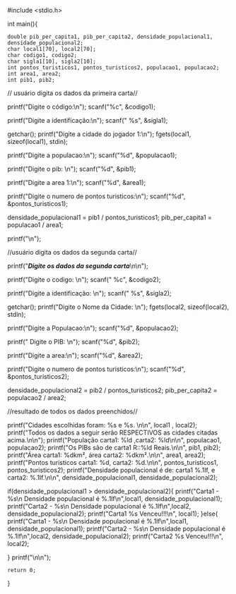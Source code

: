 #include <stdio.h>

int main(){

    double pib_per_capita1, pib_per_capita2, densidade_populacional1, densidade_populacional2;
    char local1[70], local2[70];
    char codigo1, codigo2;
    char sigla1[10], sigla2[10];
    int pontos_turisticos1, pontos_turisticos2, populacao1, populacao2;
    int area1, area2;
    int pib1, pib2;

// usuário digita os dados da primeira carta//

printf("Digite o código:\n");
scanf("%c", &codigo1);

printf("Digite a identificação:\n");
scanf(" %s", &sigla1);

getchar();
printf("Digite a cidade do jogador 1:\n");
fgets(local1, sizeof(local1), stdin);

printf("Digite a populacao:\n");
scanf("%d", &populacao1);

printf("Digite o pib: \n");
scanf("%d", &pib1);
        
printf("Digite a area 1:\n");
scanf("%d", &area1);

printf("Digite o numero de pontos turisticos:\n");
scanf("%d", &pontos_turisticos1);

densidade_populacional1 = pib1 / pontos_turisticos1;
pib_per_capita1 = populacao1 / area1;

printf("\n");

//usuário digita os dados da segunda carta//

printf("***Digite os dados da segunda carta***\n\n");

printf("Digite o codigo: \n");
scanf(" %c", &codigo2);

printf("Digite a identificação: \n");
scanf(" %s", &sigla2);

getchar();
printf("Digite o Nome da Cidade: \n");
fgets(local2, sizeof(local2), stdin);

printf("Digite a Populacao:\n");
scanf("%d", &populacao2);

printf(" Digite o PIB: \n");
scanf("%d", &pib2);
        
 printf("Digite a area:\n");
scanf("%d", &area2);

printf("Digite o numero de pontos turisticos:\n");
scanf("%d", &pontos_turisticos2);

densidade_populacional2 = pib2 / pontos_turisticos2;
pib_per_capita2 = populacao2 / area2;



//resultado de todos os dados preenchidos//

printf("Cidades escolhidas foram: %s e %s. \n\n", local1 , local2);
printf("Todos os dados a seguir serão RESPECTIVOS as cidades citadas acima.\n\n");
printf("População carta1: %ld ,carta2: %ld\n\n", populacao1, populacao2);
printf("Os PIBs são de carta1 R$:%ld Reais, e carta2 R$:%ld Reais.\n\n", pib1, pib2);
printf("Área carta1: %dkm², área carta2: %dkm².\n\n", area1, area2);
printf("Pontos turisticos carta1: %d, carta2: %d.\n\n", pontos_turisticos1, pontos_turisticos2);
printf("Densidade populacional é de: carta1 %.1lf, e carta2: %.1lf.\n\n", densidade_populacional1, densidade_populacional2);

if(densidade_populacional1 > densidade_populacional2){
    printf("Carta1 - %s\n Densidade populacional é %.1lf\n",local1, densidade_populacional1);
    printf("Carta2 - %s\n Densidade populacional é %.1lf\n",local2, densidade_populacional2);
    printf("Carta1 %s Venceu!!!\n", local1);
}else{
    printf("Carta1 - %s\n Densidade populacional é %.1lf\n",local1, densidade_populacional1);
    printf("Carta2 - %s\n Densidade populacional é %.1lf\n",local2, densidade_populacional2);
    printf("Carta2 %s Venceu!!!\n", local2);
    
}
printf("\n\n");



    return 0;

}